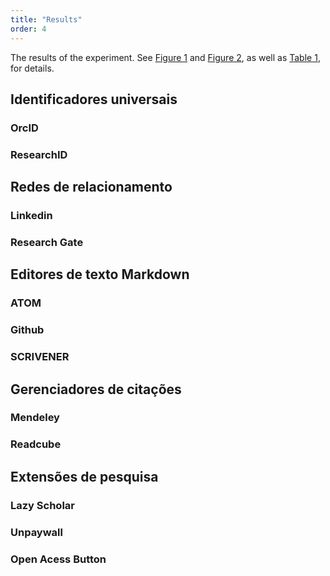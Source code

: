 ```yaml
---
title: "Results"
order: 4
---
```

The results of the experiment. See [Figure 1](#figure-1) and [Figure 2](#figure-2), as well as [Table 1](#table-1), for details.

## Identificadores universais

### OrcID

### ResearchID

## Redes de relacionamento

### Linkedin

### Research Gate

## Editores de texto Markdown

### ATOM

### Github

### SCRIVENER

## Gerenciadores de citações

### Mendeley

### Readcube

## Extensões de pesquisa

### Lazy Scholar

### Unpaywall

### Open Acess Button
